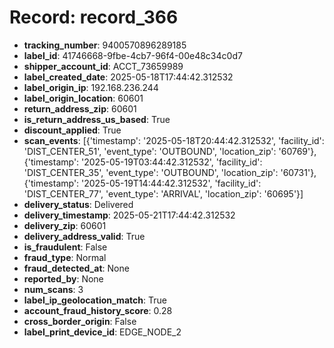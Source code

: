 # Record: record_366

- **tracking_number**: 9400570896289185
- **label_id**: 41746668-9fbe-4cb7-96f4-00e48c34c0d7
- **shipper_account_id**: ACCT_73659989
- **label_created_date**: 2025-05-18T17:44:42.312532
- **label_origin_ip**: 192.168.236.244
- **label_origin_location**: 60601
- **return_address_zip**: 60601
- **is_return_address_us_based**: True
- **discount_applied**: True
- **scan_events**: [{'timestamp': '2025-05-18T20:44:42.312532', 'facility_id': 'DIST_CENTER_51', 'event_type': 'OUTBOUND', 'location_zip': '60769'}, {'timestamp': '2025-05-19T03:44:42.312532', 'facility_id': 'DIST_CENTER_35', 'event_type': 'OUTBOUND', 'location_zip': '60731'}, {'timestamp': '2025-05-19T14:44:42.312532', 'facility_id': 'DIST_CENTER_77', 'event_type': 'ARRIVAL', 'location_zip': '60695'}]
- **delivery_status**: Delivered
- **delivery_timestamp**: 2025-05-21T17:44:42.312532
- **delivery_zip**: 60601
- **delivery_address_valid**: True
- **is_fraudulent**: False
- **fraud_type**: Normal
- **fraud_detected_at**: None
- **reported_by**: None
- **num_scans**: 3
- **label_ip_geolocation_match**: True
- **account_fraud_history_score**: 0.28
- **cross_border_origin**: False
- **label_print_device_id**: EDGE_NODE_2